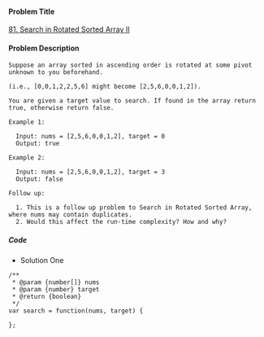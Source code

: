 #### Problem Title
[81. Search in Rotated Sorted Array II](https://leetcode.com/problems/search-in-rotated-sorted-array-ii/)
#### Problem Description
```
Suppose an array sorted in ascending order is rotated at some pivot unknown to you beforehand.

(i.e., [0,0,1,2,2,5,6] might become [2,5,6,0,0,1,2]).

You are given a target value to search. If found in the array return true, otherwise return false.

Example 1:

  Input: nums = [2,5,6,0,0,1,2], target = 0
  Output: true

Example 2:

  Input: nums = [2,5,6,0,0,1,2], target = 3
  Output: false

Follow up:

  1. This is a follow up problem to Search in Rotated Sorted Array, where nums may contain duplicates.
  2. Would this affect the run-time complexity? How and why?
```

##### Code

- Solution One
```
/**
 * @param {number[]} nums
 * @param {number} target
 * @return {boolean}
 */
var search = function(nums, target) {
    
};
```
